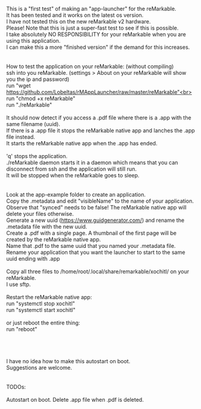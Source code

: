 
This is a "first test" of making an "app-launcher" for the reMarkable.<br>
It has been tested and it works on the latest os version.<br>
I have not tested this on the new reMarkable v2 hardware.<br>
Please! Note that this is just a super-fast test to see if this is possible.<br>
I take absolutely NO RESPONSIBILITY for your reMarkable when you are using this application.<br>
I can make this a more "finished version" if the demand for this increases.<br>
<br>
<br>
How to test the application on your reMarkable: (without compiling)<br>
ssh into you reMarkable. (settings > About on your reMarkable will show you the ip and password)<br>
run "wget https://github.com/Lobeltas/rMAppLauncher/raw/master/reMarkable"<br>
run "chmod +x reMarkable"<br>
run "./reMarkable"<br>
<br>
It should now detect if you access a .pdf file where there is a .app with the same filename (uuid).<br>
If there is a .app file it stops the reMarkable native app and lanches the .app file instead.<br>
It starts the reMarkable native app when the .app has ended.<br>
<br>
'q' stops the application.<br>
./reMarkable daemon starts it in a daemon which means that you can disconnect from ssh and the application will still run.<br>
It will be stopped when the reMarkable goes to sleep.<br>
<br>
<br>
Look at the app-example folder to create an application.<br>
Copy the .metadata and edit "visibleName" to the name of your application.<br>
Observe that "synced" needs to be false! The reMarkable native app will delete your files otherwise.<br>
Generate a new uuid (https://www.guidgenerator.com/) and rename the .metadata file with the new uuid.<br>
Create a .pdf with a single page. A thumbnail of the first page will be created by the reMarkable native app.<br>
Name that .pdf to the same uuid that you named your .metadata file.<br>
Rename your application that you want the launcher to start to the same uuid ending with .app<br>
<br>
Copy all three files to /home/root/.local/share/remarkable/xochitl/ on your reMarkable.<br>
I use sftp.<br>
<br>
Restart the reMarkable native app:<br>
run "systemctl stop xochitl"<br>
run "systemctl start xochitl"<br>
<br>
or just reboot the entire thing:<br>
run "reboot"<br>
<br>
<br>
<br>
<br>
I have no idea how to make this autostart on boot.<br>
Suggestions are welcome.<br>
<br>
<br>
TODOs:<br>
<br>
Autostart on boot.
Delete .app file when .pdf is deleted.
<br>
<br>
<br>
<br>
<br>